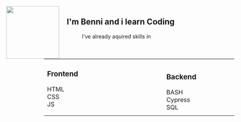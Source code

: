 <div style="float:left;">
<img src="https://media4.giphy.com/media/xTiIzJSKB4l7xTouE8/giphy.gif" width="140px" />
</div>
<h2 style="margin-left:160px;">I'm Benni and i learn Coding </h2>

<div style="margin-left:200px"> I've already aquired skills in</div>
<table style="margin-left:100px;">
<tr>
<td>
<p style ="padding-left:100px; margin-right:100px;">
<h3> Frontend </h3>
HTML <br>
CSS <br>
JS <br>
</p>
</td>
<td>
<div style="margin-left:100px; margin-right:100px;">
<h3> Backend </h3>
BASH <br>
Cypress<br>
SQL <br>

</div>
</td>
</div>

